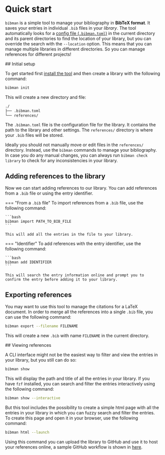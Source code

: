# Quick start

`bibman` is a simple tool to manage your bibliography in **BibTeX format**. It saves your entries in individual `.bib` files in your *library*. The tool automatically looks for a [config file (`.bibman.toml`)](../config-format/index.md) in the current directory and its parent directories to find the location of your library, but you can override the search with the `--location` option. This means that you can manage multiple libraries in different directories. So you can manage references for different projects!

## Initial setup

To get started first [install the tool](../install.md) and then create a library with the following command:

```bash
bibman init
```

This will create a new directory and file:

```bash
./
├── .bibman.toml
└── references/
```

The `.bibman.toml` file is the configuration file for the library. It contains the path to the library and other settings. The `references/` directory is where your `.bib` files will be stored.

Ideally you should not manually move or edit files in the `references/` directory. Instead, use the `bibman` commands to manage your bibliography. In case you do any manual changes, you can always run `bibman check library` to check for any inconsistencies in your library.

## Adding references to the library

Now we can start adding references to our library. You can add references from a `.bib` file or using the entry identifier.

=== "From a `.bib` file"
    To import references from a `.bib` file, use the following command:

    ```bash
    bibman import PATH_TO_BIB_FILE
    ```

    This will add all the entries in the file to your library.

=== "Identifier"
    To add references with the entry identifier, use the following command:

    ```bash
    bibman add IDENTIFIER
    ```

    This will search the entry information online and prompt you to confirm the entry before adding it to your library.

## Exporting references

You may want to use this tool to manage the citations for a LaTeX document. In order to merge all the references into a single `.bib` file, you can use the following command:

```bash
bibman export --filename FILENAME
```

This will create a new `.bib` with name `FILENAME` in the current directory.

## Viewing references

A CLI interface might not be the easiest way to filter and view the entries in your library, but you still can do so:

```bash
bibman show
```

This will display the path and title of all the entries in your library. If you have `fzf` installed, you can search and filter the entries interactively using the following command:

```bash
bibman show --interactive
```

But this tool includes the possibility to create a simple html page with all the entries in your library in which you can fuzzy search and filter the entries. To create this page and open it in your browser, use the following command:

```bash
bibman html --launch
```

Using this command you can upload the library to GitHub and use it to host your references online, a sample GitHub workflow is shown in [here](../commands/html.md).